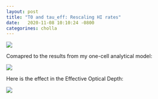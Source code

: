 ```yaml
---
layout: post
title: "T0 and tau_eff: Rescaling HI rates"
date:   2020-11-08 10:10:24 -0800
categorines: cholla
---
```



<img src="{{ site.url }}assets/images/grid_scale_H_phase_diagram.png">



Comapred to the results from my one-cell analytical model:




<img src="{{ site.url }}assets/images/new_temp_evolution_HeI_scale.png">



Here is the effect in the Effective Optical Depth:


<img src="{{ site.url }}assets/images/grid_scale_H_optical_depth.png">


